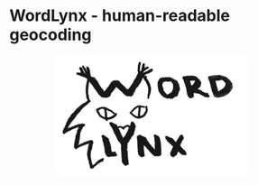 # WordLynx - human-readable geocoding

<p align="center">
  <img src="docs/img/logo.png" width="350" title="WordLynx - human-readable geocoding">
</p>




